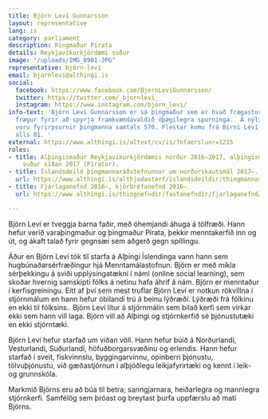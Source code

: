 ```yaml
---
title: Björn Leví Gunnarsson
layout: representative
lang: is
category: parliament
description: Þingmaður Pírata
details: Reykjavíkurkjördæmi suður
image: "/uploads/IMG_8981.JPG"
representative: björn-leví
email: bjornlevi@althingi.is
social:
  facebook: https://www.facebook.com/BjornLeviGunnarsson/
  twitter: https://twitter.com/_bjornlevi_
  instagram: https://www.instagram.com/bjorn_levi/
info-text: 'Björn Leví Gunnarsson er sá þingmaður sem er hvað frægastur fyrir er orðinn
  frægur fyrir að spyrja framkvæmdavaldið óþægilegra spurninga.  Á nýliðnu 149. þings
  voru fyrirpsurnir þingmanna samtals 570. Flestar komu frá Birni Leví Gunnarssyni,
  alls 81. '
external: https://www.althingi.is/altext/cv/is/?nfaerslunr=1215
roles:
- title: Alþingismaður Reykjavíkurkjördæmis norður 2016–2017, alþingismaður Reykjavíkurkjördæmis
    suður síðan 2017 (Píratar).
- title: Íslandsdeild þingmannaráðstefnunnar um norðurskautsmál 2017–.
  url: https://www.althingi.is/althjodastarf/islandsdeildir/thingmannaradstefnan-um-nordurskautsmal/
- title: Fjárlaganefnd 2016–, kjörbréfanefnd 2016–.
  url: https://www.althingi.is/thingnefndir/fastanefndir/fjarlaganefnd/

---
```

Björn Leví er tveggja barna faðir, með óhemjandi áhuga á tölfræði. Hann hefur verið varaþingmaður og þingmaður Pírata, þekkir menntakerfið inn og út, og ákaft talað fyrir gegnsæi sem aðgerð gegn spillingu.

Áður en Björn Leví tók til starfa á Alþingi Íslendinga vann hann sem hugbúnaðarsérfræðingur hjá Menntamálastofnun. Björn er með mikla sérþekkingu á sviði upplýsingatækni í námi (online social learning), sem skoðar hvernig samskipti fólks á netinu hafa áhrif á nám. Björn er menntaður í kerfisgreiningu. Eitt af því sem mest truflar Björn Leví er notkun rökvillna í stjórnmálum en hann hefur óbilandi trú á beinu lýðræði. Lýðræði frá fólkinu en ekki til fólksins.. Björn Leví lítur á stjórnmálin sem bilað kerfi sem virkar ekki sem hann vill laga. Björn vill að Alþingi og stjórnkerfið sé þjónustutæki en ekki stjórntæki.

Björn Leví hefur starfað um víðan völl. Hann hefur búið á Norðurlandi, Vesturlandi, Suðurlandi, höfuðborgarsvæðinu og erlendis. Hann hefur starfað  í sveit, fiskvinnslu, byggingarvinnu, opinberri þjónustu, tölvuþjónustu, við gæðastjórnun í alþjóðlegu leikjafyrirtæki og kennt í leik- og grunnskóla.

Markmið Björns eru að búa til betra; sanngjarnara, heiðarlegra og mannlegra stjórnkerfi. Samfélög sem þróast og breytast þurfa uppfærslu að mati Björns.